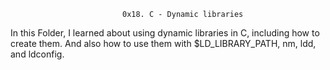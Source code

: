                              0x18. C - Dynamic libraries

In this Folder, I learned about using dynamic libraries in C, including how to create them.
And also how to use them with $LD_LIBRARY_PATH, nm, ldd, and ldconfig.
